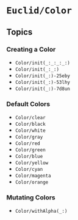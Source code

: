 # ``Euclid/Color``

## Topics

### Creating a Color

- ``Color/init(_:_:_:_:)``
- ``Color/init(_:_:)``
- ``Color/init(_:)-25eby``
- ``Color/init(_:)-53lhy``
- ``Color/init(_:)-7d8un``

### Default Colors

- ``Color/clear``
- ``Color/black``
- ``Color/white``
- ``Color/gray``
- ``Color/red``
- ``Color/green``
- ``Color/blue``
- ``Color/yellow``
- ``Color/cyan``
- ``Color/magenta``
- ``Color/orange``


### Mutating Colors

- ``Color/withAlpha(_:)``
